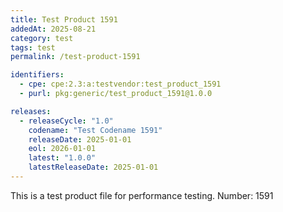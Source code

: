 ```yaml
---
title: Test Product 1591
addedAt: 2025-08-21
category: test
tags: test
permalink: /test-product-1591

identifiers:
  - cpe: cpe:2.3:a:testvendor:test_product_1591
  - purl: pkg:generic/test_product_1591@1.0.0

releases:
  - releaseCycle: "1.0"
    codename: "Test Codename 1591"
    releaseDate: 2025-01-01
    eol: 2026-01-01
    latest: "1.0.0"
    latestReleaseDate: 2025-01-01
---
```


This is a test product file for performance testing. Number: 1591
